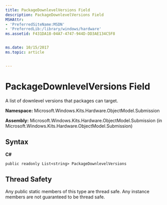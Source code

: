 ```yaml
---
title: PackageDownlevelVersions Field
description: PackageDownlevelVersions Field
MSHAttr:
- 'PreferredSiteName:MSDN'
- 'PreferredLib:/library/windows/hardware'
ms.assetid: F431DA18-04A7-4747-944D-DD3AE134C5F8


ms.date: 10/15/2017
ms.topic: article


---
```


# PackageDownlevelVersions Field


A list of downlevel versions that packages can target.

**Namespace:** Microsoft.Windows.Kits.Hardware.ObjectModel.Submission

**Assembly:** Microsoft.Windows.Kits.Hardware.ObjectModel.Submission (in Microsoft.Windows.Kits.Hardware.ObjectModel.Submission)

## <span id="Syntax"></span><span id="syntax"></span><span id="SYNTAX"></span>Syntax


**C#**

`public readonly List<string> PackageDownlevelVersions`

## <span id="Thread_Safety"></span><span id="thread_safety"></span><span id="THREAD_SAFETY"></span>Thread Safety


Any public static members of this type are thread safe. Any instance members are not guaranteed to be thread safe.

 

 






